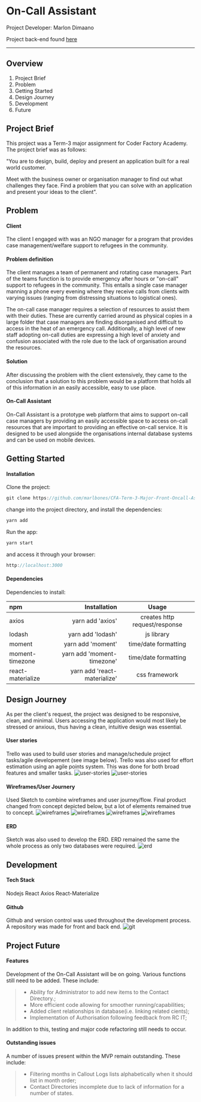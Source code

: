 On-Call Assistant
===================

Project Developer: Marlon Dimaano

Project back-end found [here](https://github.com/marlbones/CFA-Term-3-Major-Back-Oncall-Assistant)

----------
Overview
-------------
1. Project Brief
2. Problem
3. Getting Started
4. Design Journey
5. Development
6. Future

Project Brief
-------------
This project was a Term-3 major assignment for Coder Factory Academy. The project brief was as follows:

"You are to design, build, deploy and present an application built for a real world customer.

Meet with the business owner or organisation manager to find out what challenges they face. Find a problem that you can solve with an application and present your ideas to the client".

Problem
-------------
#### Client
The client I engaged with was an NGO manager for a program that provides case management/welfare support to refugees in the community.

#### Problem definition
The client manages a team of permanent and rotating case managers. Part of the teams function is to provide emergency after hours or "on-call" support to refugees in the community. This entails a single case manager manning a phone every evening where they receive calls from clients with varying issues (ranging from distressing situations to logistical ones).

The on-call case manager requires a selection of resources to assist them with their duties. These are currently carried around as physical copies in a large folder that case managers are finding disorganised and difficult to access in the heat of an emergency call. Additionally, a high level of new staff adopting on-call duties are expressing a high level of anxiety and confusion associated with the role due to the lack of organisation around the resources.

#### Solution
After discussing the problem with the client extensively, they came to the conclusion that a solution to this problem would be a platform that holds all of this information in an easily accessible, easy to use place.

#### On-Call Assistant
On-Call Assistant is a prototype web platform that aims to support on-call case managers by providing an easily accessible space to access on-call resources that are important to providing an effective on-call service. It is designed to be used alongside the organisations internal database systems and can be used on mobile devices.

Getting Started
-------------

#### Installation

Clone the project:
```javascript
git clone https://github.com/marlbones/CFA-Term-3-Major-Front-Oncall-Assistant.git
```
change into the project directory, and install the dependencies:
```javascript
yarn add
```
Run the app:
```javascript
yarn start
```

and access it through your browser:
```javascript
http://localhost:3000
```

#### Dependencies

Dependencies to install:

| npm     | Installation | 	Usage   |
| :------- | ----: | :---: |
| axios | yarn add 'axios' |  creates http request/response   |
| lodash | yarn add 'lodash' |  js library    |
| moment    | yarn add 'moment'   |  time/date formatting  |
| moment-timezone     | yarn add 'moment-timezone'    |  time/date formatting  |
| react-materialize    | yarn add 'react-materialize'   |  css framework  |


Design Journey
-------------
As per the client's request, the project was designed to be responsive, clean, and minimal. Users accessing the application would most likely be stressed or anxious, thus having a clean, intuitive design was essential.

#### User stories
Trello was used to build user stories and manage/schedule project tasks/agile developement (see image below). Trello was also used for effort estimation using an agile points system. This was done for both broad features and smaller tasks.
![user-stories](http://res.cloudinary.com/dabq7kxo6/image/upload/v1496892181/Screen_Shot_2017-06-07_at_7.31.56_pm_arsn26.png)
![user-stories](http://res.cloudinary.com/dabq7kxo6/image/upload/v1496892179/Screen_Shot_2017-06-07_at_7.31.38_pm_wumpfn.png)

#### Wireframes/User Journery
Used Sketch to combine wireframes and user journey/flow. Final product changed from concept depicted below, but a lot of elements remained true to concept.
![wireframes](http://res.cloudinary.com/dabq7kxo6/image/upload/v1496899067/Screen_Shot_2017-06-08_at_3.15.55_pm_c9kumz.png)
![wireframes](http://res.cloudinary.com/dabq7kxo6/image/upload/v1496899066/Screen_Shot_2017-06-08_at_3.16.38_pm_bvmqi6.png)
![wireframes](http://res.cloudinary.com/dabq7kxo6/image/upload/v1496899067/Screen_Shot_2017-06-08_at_3.16.10_pm_abcnqx.png)
![wireframes](http://res.cloudinary.com/dabq7kxo6/image/upload/v1496899067/Screen_Shot_2017-06-08_at_3.16.25_pm_t3idiy.png)

#### ERD
Sketch was also used to develop the ERD. ERD remained the same the whole process as only two databases were required.
![erd](http://res.cloudinary.com/dabq7kxo6/image/upload/v1496895360/Screen_Shot_2017-06-08_at_2.14.59_pm_jm1yrs.png)


Development
-------------

#### Tech Stack
Nodejs
React
Axios
React-Materialize

#### Github
Github and version control was used throughout the development process. A repository was made for front and back end.
![git](http://res.cloudinary.com/dabq7kxo6/image/upload/v1496897803/Screen_Shot_2017-06-08_at_2.56.09_pm_nhjcyy.png)

Project Future
-------------
#### Features

Development of the On-Call Assistant will be on going. Various functions still need to be added. These include:

> - Ability for Administrator to add new items to the Contact Directory.;
> - More efficient code allowing for smoother running/capabilities;
> - Added client relationships in database(i.e. linking related cients);
> - Implementation of Authorisation following feedback from RC IT;

In addition to this, testing and major code refactoring still needs to occur.

#### Outstanding issues

A number of issues present within the MVP remain outstanding. These include:
> - Filtering months in Callout Logs lists alphabetically when it should list in month order;
> - Contact Directories incomplete due to lack of information for a number of states.
